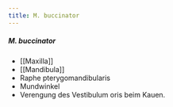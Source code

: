 ```yaml
---
title: M. buccinator
---
```

##### M. buccinator
*   [[Maxilla]]
*   [[Mandibula]]
*   Raphe pterygomandibularis
*   Mundwinkel
*   Verengung des Vestibulum oris beim Kauen.